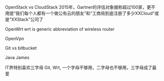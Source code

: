 OpenStack vs CloudStack
2015年，Gartner的评估对象据称超过100家，更不用提“我们每个人都有一个做公有云的朋友”和“工商局到底注册了多少XXCloud”或是“XXStack”公司了

OpenWrt
wrt is generic abbreviation of wireless router

OpenVpn

Git vs bitbucket

Java James

IT界特别喜欢三字母
Git, Wrt,
一个字母不够用，二字母也不够用，三字母成了最爱
